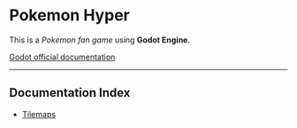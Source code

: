 # Pokemon Hyper
This is a *Pokemon fan game* using **Godot Engine**. 

[Godot official documentation](https://docs.godotengine.org/en/stable/)

---

## Documentation Index
- [Tilemaps](docs/tilemaps.md)